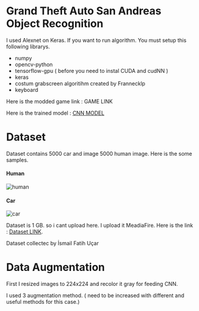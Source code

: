 
<h1> Grand Theft Auto San Andreas Object Recognition </h1>

I used Alexnet on Keras.
If you want to run algorithm. You must setup this following librarys.

- numpy
- opencv-python
- tensorflow-gpu ( before you need to instal CUDA and cudNN ) 
- keras
- costum grabscreen algoritihm created by Frannecklp
- keyboard

Here is the modded game link : GAME LINK

Here is the trained model : [CNN MODEL](https://www.mediafire.com/file/s8ljjiczhx0hddo/GTA%2825.12.5%29.rar/file)

<h1> Dataset </h1>

Dataset contains 5000 car and image 5000 human image.
Here is the some samples.

<h4> Human </h4>

![human](https://github.com/mcagricaliskan/GTA-SA-Object-Recognition/blob/master/Dataset/human/human-24.jpg?raw=true)


<h4> Car </h4>

![car](https://github.com/mcagricaliskan/GTA-SA-Object-Recognition/blob/master/Dataset/car/car-14.jpg?raw=true)



Dataset is 1 GB. so i cant upload here. I upload it MeadiaFire.
Here is the link : [Dataset LINK](https://www.mediafire.com/file/uqa8v4ej9jz884o/Dataset.rar/file).

Dataset collectec by İsmail Fatih Uçar


<h1> Data Augmentation </h1>

First I resized images to 224x224 and recolor it gray for feeding CNN.

I used 3 augmentation method. ( need to be increased with different and useful methods for this case.)







